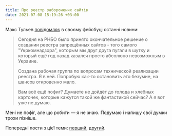 ```yaml
---
title: Про реєстр заборонених сайтів
date: 2021-07-08 15:19:26 +03:00
---
```


Макс Тульев [повідомляє][1] в своєму фейсбуці останні новини:

> Сегодня на РНБО было принято окончательное решение о создании реестра запрещённых сайтов - того самого "Укркомнадзора", которым мы друг друга пугали в шутку и который ещё год назад казался просто абсолюно невозможным в Украине.
>
> Создана рабочая группа по вопросам технической реализации реестра. Я в ней. Попробую как-то остановить это безумие, на шансов откровенно мало.
>
> Вам всё ещё пофиг? Думаете не дойдёт до голода и хлебных карточек, которые кажутся такой же фантастикой сейчас? А я вот уже не думаю.

Мені не пофіг, але що робити — я не знаю. Подумаю і напишу свої думки трохи пізніше.

Попередні пости з цієї теми: [перший][2], [другий][3].

[1]: https://www.facebook.com/mt6561/posts/4321573754572469
[2]: /07/01/censorship.html
[3]: /07/02/pro-tsienzuru-shchie-raz.html
